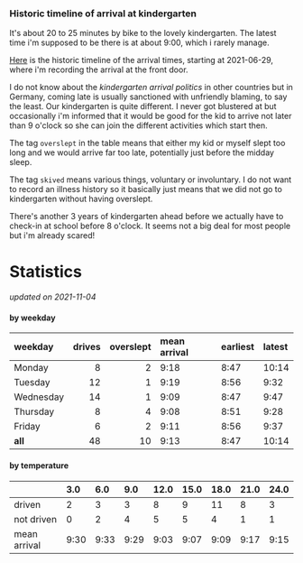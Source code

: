 ### Historic timeline of arrival at kindergarten

It's about 20 to 25 minutes by bike to the lovely kindergarten. 
The latest time i'm supposed to be there is at about 9:00, 
which i rarely manage. 

[Here](times.csv) is the historic timeline of the arrival times, starting
at 2021-06-29, where i'm recording the arrival at the front door.

I do not know about the *kindergarten arrival politics* in other
countries but in Germany, coming late is usually sanctioned 
with unfriendly blaming, to say the least. Our kindergarten is quite
different. I never got blustered at but occasionally i'm informed
that it would be good for the kid to arrive not later than 9 o'clock
so she can join the different activities which start then. 

The tag `overslept` in the table means that either my kid or myself
slept too long and we would arrive far too late, potentially just
before the midday sleep.

The tag `skived` means various things, voluntary or involuntary. I 
do not want to record an illness history so it basically just means
that we did not go to kindergarten without having overslept.

There's another 3 years of kindergarten ahead before we actually 
have to check-in at school before 8 o'clock. It seems not a big deal
for most people but i'm already scared!


# Statistics

*updated on 2021-11-04*

#### by weekday

| weekday   |   drives |   overslept | mean arrival   | earliest   | latest   |
|:----------|---------:|------------:|:---------------|:-----------|:---------|
| Monday    |        8 |           2 | 9:18           | 8:47       | 10:14    |
| Tuesday   |       12 |           1 | 9:19           | 8:56       | 9:32     |
| Wednesday |       14 |           1 | 9:09           | 8:47       | 9:47     |
| Thursday  |        8 |           4 | 9:08           | 8:51       | 9:28     |
| Friday    |        6 |           2 | 9:11           | 8:56       | 9:37     |
| **all**   |       48 |          10 | 9:13           | 8:47       | 10:14    |

#### by temperature

|              | 3.0   | 6.0   | 9.0   | 12.0   | 15.0   | 18.0   | 21.0   | 24.0   |
|:-------------|:------|:------|:------|:-------|:-------|:-------|:-------|:-------|
| driven       | 2     | 3     | 3     | 8      | 9      | 11     | 8      | 3      |
| not driven   | 0     | 2     | 4     | 5      | 5      | 4      | 1      | 1      |
| mean arrival | 9:30  | 9:33  | 9:29  | 9:03   | 9:07   | 9:09   | 9:17   | 9:15   |

